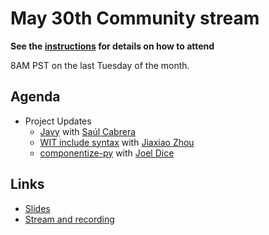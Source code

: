 # May 30th Community stream

**See the [instructions](../README.md) for details on how to attend**

8AM PST on the last Tuesday of the month.

## Agenda

- Project Updates
  - [Javy](https://github.com/bytecodealliance/javy) with [Saúl Cabrera](https://github.com/saulecabrera)
  - [WIT include syntax](https://github.com/bytecodealliance/wasm-tools/pull/956/files) with [Jiaxiao Zhou](https://github.com/Mossaka)
  - [componentize-py](https://github.com/dicej/componentize-py) with [Joel Dice](https://github.com/dicej)

## Links

- [Slides](https://docs.google.com/presentation/d/1lJHhCnh5UwVIyIRkLjMVrq3dIVDkkB6sHrMJHe4BBHs/edit?usp=sharing)
- [Stream and recording](https://www.youtube.com/watch?v=kPnU7z0_c2k)
